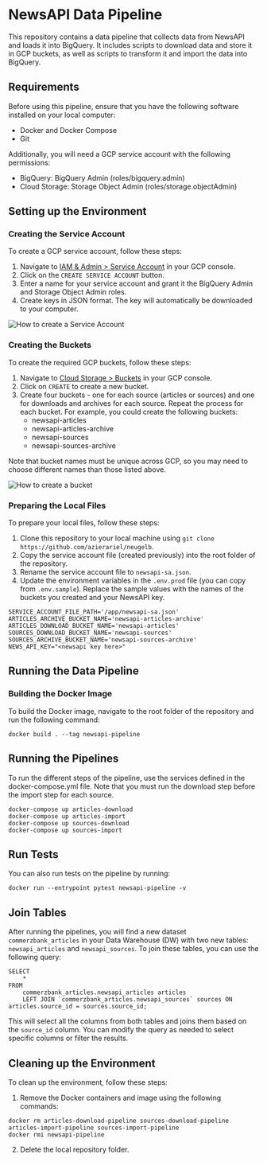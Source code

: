 NewsAPI Data Pipeline
======

This repository contains a data pipeline that collects data from NewsAPI and loads it into BigQuery. It includes scripts to download data and store it in GCP buckets, as well as scripts to transform it and import the data into BigQuery.

## Requirements

Before using this pipeline, ensure that you have the following software installed on your local computer:

- Docker and Docker Compose
- Git

Additionally, you will need a GCP service account with the following permissions:

- BigQuery: BigQuery Admin (roles/bigquery.admin)
- Cloud Storage: Storage Object Admin (roles/storage.objectAdmin)

## Setting up the Environment

### Creating the Service Account

To create a GCP service account, follow these steps:

1. Navigate to [IAM & Admin > Service Account](https://console.cloud.google.com/iam-admin/serviceaccounts) in your GCP console.
2. Click on the `CREATE SERVICE ACCOUNT` button.
3. Enter a name for your service account and grant it the BigQuery Admin and Storage Object Admin roles.
4. Create keys in JSON format. The key will automatically be downloaded to your computer.

![How to create a Service Account](https://storage.googleapis.com/gif-for-test/Peek%202023-05-08%2022-25.gif)

### Creating the Buckets

To create the required GCP buckets, follow these steps:

1. Navigate to [Cloud Storage > Buckets](https://console.cloud.google.com/storage/browser)  in your GCP console.
2. Click on `CREATE` to create a new bucket.
3. Create four buckets - one for each source (articles or sources) and one for downloads and archives for each source. Repeat the process for each bucket. For example, you could create the following buckets:
    - newsapi-articles
    - newsapi-articles-archive
    - newsapi-sources
    - newsapi-sources-archive

Note that bucket names must be unique across GCP, so you may need to choose different names than those listed above.

![How to create a bucket](https://storage.googleapis.com/gif-for-test/Peek%202023-05-08%2022-42.gif)

### Preparing the Local Files

To prepare your local files, follow these steps:

1. Clone this repository to your local machine using `git clone https://github.com/azierariel/neugelb`.
2. Copy the service account file (created previously) into the root folder of the repository.
3. Rename the service account file to `newsapi-sa.json`.
4. Update the environment variables in the `.env.prod` file (you can copy from `.env.sample`). Replace the sample values with the names of the buckets you created and your NewsAPI key.

```
SERVICE_ACCOUNT_FILE_PATH='/app/newsapi-sa.json'
ARTICLES_ARCHIVE_BUCKET_NAME='newsapi-articles-archive'
ARTICLES_DOWNLOAD_BUCKET_NAME='newsapi-articles'
SOURCES_DOWNLOAD_BUCKET_NAME='newsapi-sources'
SOURCES_ARCHIVE_BUCKET_NAME='newsapi-sources-archive'
NEWS_API_KEY="<newsapi key here>"
```

## Running the Data Pipeline

### Building the Docker Image

To build the Docker image, navigate to the root folder of the repository and run the following command:

    docker build . --tag newsapi-pipeline


## Running the Pipelines

To run the different steps of the pipeline, use the services defined in the docker-compose.yml file. Note that you must run the download step before the import step for each source.

    docker-compose up articles-download
    docker-compose up articles-import
    docker-compose up sources-download
    docker-compose up sources-import

## Run Tests

You can also run tests on the pipeline by running:

    docker run --entrypoint pytest newsapi-pipeline -v

## Join Tables

After running the pipelines, you will find a new dataset `commerzbank_articles` in your Data Warehouse (DW) with two new tables: `newsapi_articles` and `newsapi_sources`. To join these tables, you can use the following query:

    SELECT
        *
    FROM
        commerzbank_articles.newsapi_articles articles
        LEFT JOIN `commerzbank_articles.newsapi_sources` sources ON articles.source_id = sources.source_id;

This will select all the columns from both tables and joins them based on the `source_id` column. You can modify the query as needed to select specific columns or filter the results.

## Cleaning up the Environment

To clean up the environment, follow these steps:

1. Remove the Docker containers and image using the following commands:

```
docker rm articles-download-pipeline sources-download-pipeline articles-import-pipeline sources-import-pipeline
docker rmi newsapi-pipeline
```

2. Delete the local repository folder.

